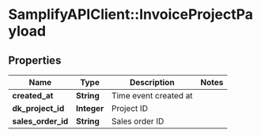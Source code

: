 # SamplifyAPIClient::InvoiceProjectPayload

## Properties
Name | Type | Description | Notes
------------ | ------------- | ------------- | -------------
**created_at** | **String** | Time event created at | 
**dk_project_id** | **Integer** | Project ID | 
**sales_order_id** | **String** | Sales order ID | 


